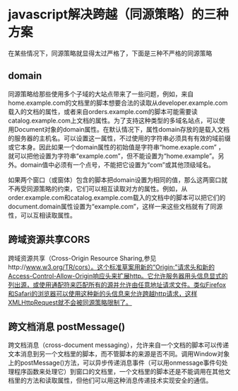 # javascript解决跨越（同源策略）的三种方案
在某些情况下，同源策略就显得太过严格了，下面是三种不严格的同源策略

## domain
同源策略给那些使用多个子域的大站点带来了一些问题，例如，来自home.example.com的文档里的脚本想要合法的读取从developer.example.com载入的文档的属性，或者来自orders.example.com的脚本可能需要读catalog.example.com上文档的属性。为了支持这种类型的多域名站点，可以使用Document对象的domain属性。在默认情况下，属性domain存放的是载入文档的服务器的主机名。可以设置这一属性，不过使用的字符串必须具有有效的域前缀或它本身。因此如果一个domain属性的初始值是字符串“home.exaple.com”
，就可以把他设置为字符串“example.com”，但不能设置为“home.example”。另外。domain值中必须有一个点号，不能把它设置为“com”或其他顶级域名。

如果两个窗口（或窗体）包含的脚本把domain设置为相同的值，那么这两窗口就不再受同源策略的约束，它们可以相互读取对方的属性。例如，从order.example.com和catalog.example.com载入的文档中的脚本可以把它们的document.domain属性设置为“example.com”，这样一来这些文档就有了同源性，可以互相读取属性。

## 跨域资源共享CORS

跨域资源共享（Cross-Origin Resource Sharing,参见http://www.w3.org/TR/cors）。这个标准草案用新的“Origin:”请求头和新的Access-Control-Allow-Origin响应头来扩展http。它允许服务器用头信息显式的列出源，或使用通配符来匹配所有的源并允许由任意地址请求文件。类似Firefox和Safari的浏览器可以使用这种新的头信息来允许跨越http请求，这样XMLHttpRequest就不会被同源策略限制了。

## 跨文档消息 postMessage()

跨文档消息（cross-document messaging），允许来自一个文档的脚本可以传递文本消息到另一个文档里的脚本，而不管脚本的来源是否不同。调用Window对象上的postMessage()方法，可以异步传递消息事件（可以用onmessage事件句处理程序函数来处理它）到窗口的文档里，一个文档里的脚本还是不能调用在其他文档里的方法和读取属性，但他们可以用这种消息传递技术实现安全的通信。

